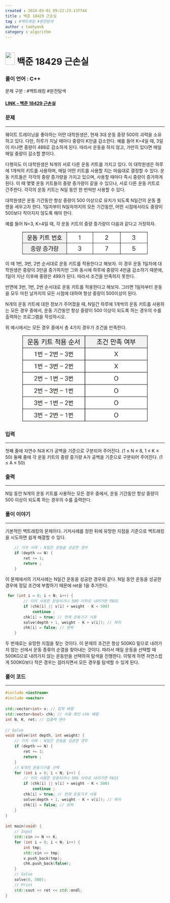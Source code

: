 ```yaml
---
created : 2024-03-01 09:22:23.137744
title : 백준 18429 근손실
tag : #백트래킹 #완전탐색
author : taehyeok
category : algorithm
---
```

# <img src="https://d2gd6pc034wcta.cloudfront.net/tier/8.svg" width="30" height="40"> 백준 18429 근손실

### 풀이 언어 : C++

문제 구분 : #백트래킹 #완전탐색
#### [LINK - 백준 18429 근손실](https://www.acmicpc.net/problem/18429)

### 문제
<hr>

웨이트 트레이닝을 좋아하는 어떤 대학원생은, 현재 3대 운동 중량 500의 괴력을 소유하고 있다. 다만, 하루가 지날 때마다 중량이 K만큼 감소한다. 예를 들어 K=4일 때, 3일이 지나면 중량이 488로 감소하게 된다. 따라서 운동을 하지 않고, 가만히 있다면 매일매일 중량이 감소할 뿐이다.

다행히도 이 대학원생은 N개의 서로 다른 운동 키트를 가지고 있다. 이 대학원생은 하루에 1개씩의 키트를 사용하며, 매일 어떤 키트를 사용할 지는 마음대로 결정할 수 있다. 운동 키트들은 각각의 중량 증가량을 가지고 있으며, 사용할 때마다 즉시 중량이 증가하게 된다. 이 때 몇몇 운동 키트들의 중량 증가량이 같을 수 있으나, 서로 다른 운동 키트로 간주한다. 각각의 운동 키트는 N일 동안 한 번씩만 사용할 수 있다.

대학원생은 운동 기간동안 항상 중량이 500 이상으로 유지가 되도록 N일간의 운동 플랜을 세우고자 한다. 1일차부터 N일차까지의 모든 기간동안, 어떤 시점에서라도 중량이 500보다 작아지지 않도록 해야 한다.

예를 들어 N=3, K=4일 때, 각 운동 키트의 중량 증가량이 다음과 같다고 가정하자.

<center> <img src="./images/18429-1.png" width="400"> </center>

이 때 1번, 3번, 2번 순서대로 운동 키트를 적용한다고 해보자. 이 경우 운동 1일차에 대학원생은 중량이 3만큼 증가하지만 그와 동시에 하루에 중량이 4만큼 감소하기 때문에, 1일이 지난 이후에 중량은 499가 된다. 따라서 조건을 만족하지 못한다.

반면에 3번, 1번, 2번 순서대로 운동 키트를 적용한다고 해보자. 그러면 1일차부터 운동을 모두 마친 날까지의 모든 시점에 대하여 항상 중량이 500이상이 된다.

N개의 운동 키트에 대한 정보가 주어졌을 때, N일간 하루에 1개씩의 운동 키트를 사용하는 모든 경우 중에서, 운동 기간동안 항상 중량이 500 이상이 되도록 하는 경우의 수를 출력하는 프로그램을 작성하시오.

위 예시에서는 모든 경우 중에서 총 4가지 경우가 조건을 만족한다.

<center> <img src="./images/18429-2.png" width="400"> </center>



### 입력
<hr>

첫째 줄에 자연수 N과 K가 공백을 기준으로 구분되어 주어진다. (1 ≤ N ≤ 8, 1 ≤ K ≤ 50) 둘째 줄에 각 운동 키트의 중량 증가량 A가 공백을 기준으로 구분되어 주어진다. (1 ≤ A ≤ 50)
### 출력
<hr>

N일 동안 N개의 운동 키트를 사용하는 모든 경우 중에서, 운동 기간동안 항상 중량이 500 이상이 되도록 하는 경우의 수를 출력한다.
### 풀이 이야기
<hr>

기본적인 백트래킹의 문제이다. 기저사례를 정한 뒤에 유망한 지점을 기준으로 백트래킹을 시도하면 쉽게 해결할 수 있다.

```c++
    // 기저 사례 : N일간 운동을 성공한 경우
    if (depth == N) {
        ret += 1;
        return ;
    }
```
이 문제에서의 기저사례는 N일간 운동을 성공한 경우와 같다. N일 동안 운동을 성공한 경우에 정답 조건에 부합하기 때문에 ret을 1을 추가한다.

```c++
 for (int i = 0; i < N; i++) {
        // 이미 사용한 운동이거나 500 이하로 내려가면 PASS
        if (chk[i] || v[i] + weight - K < 500)
            continue ;
        chk[i] = true; // 현재 운동기구 사용
        solve(depth + 1, weight - K + v[i]); // 재귀
        chk[i] = false; // 원복
    }
```
두 번재로는 유망한 지점을 찾는 것이다. 이 문제의 조건은 항상 500KG 밑으로 내려가지 않는 선에서 운동 종류의 순열을 찾아내는 것이다. 따라서 매일 운동을 선택할 때 500KG으로 내려가지 않는 운동만을 선택하여 탐색을 진행한다. 이렇게 하면 자연스럽게 500KG보다 작은 경우는 걸러지면서 모든 경우를 탐색할 수 있게 된다.

### 풀이 코드
<hr>

``` c++
#include <iostream>
#include <vector>

std::vector<int> v; // 입력 배열
std::vector<bool> chk; // 사용 확인 chk 배열
int N, K, ret; // 입출력 변수

// Solve
void solve(int depth, int weight) {
    // 기저 사례 : N일간 운동을 성공한 경우
    if (depth == N) {
        ret += 1;
        return ;
    }
    // N개의 운동기구를 선택
    for (int i = 0; i < N; i++) {
        // 이미 사용한 운동이거나 500 이하로 내려가면 PASS
        if (chk[i] || v[i] + weight - K < 500)
            continue ;
        chk[i] = true; // 현재 운동기구 사용
        solve(depth + 1, weight - K + v[i]); // 재귀
        chk[i] = false; // 원복
    }
}

int main(void) {
    // Input
    std::cin >> N >> K;
    for (int i = 0; i < N; i++) {
        int tmp;
        std::cin >> tmp;
        v.push_back(tmp);
        chk.push_back(false);
    }
    // Solve
    solve(0, 500);
    // Print
    std::cout << ret << std::endl;
}
```
